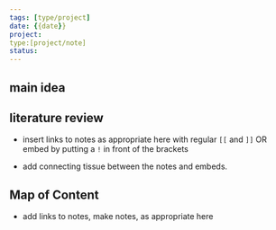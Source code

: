 ```yaml
---
tags: [type/project]
date: {{date}}
project: 
type:[project/note]
status:
---
```


## main idea

## literature review

- insert links to notes as appropriate here with regular `[[` and `]]` OR embed by putting a `!` in front of the brackets

- add connecting tissue between the notes and embeds. 

## Map of Content 

- add links to notes, make notes, as appropriate here